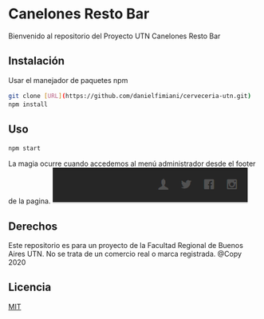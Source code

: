 # Canelones Resto Bar

Bienvenido al repositorio del Proyecto UTN Canelones Resto Bar

## Instalación

Usar el manejador de paquetes npm

```bash
git clone [URL](https://github.com/danielfimiani/cerveceria-utn.git)
npm install
```

## Uso

```bash
npm start
```

La magia ocurre cuando accedemos al menú administrador desde el footer de la pagina.
<img src=./public/images/imageReadme.png alt="img">

## Derechos

Este repositorio es para un proyecto de la Facultad Regional de Buenos Aires UTN.
No se trata de un comercio real o marca registrada.
@Copy 2020

## Licencia

[MIT](https://choosealicense.com/licenses/mit/)
